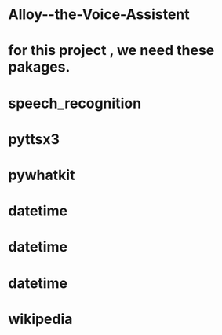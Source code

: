 # Alloy--the-Voice-Assistent
# for this project , we need these pakages.
# speech_recognition 
# pyttsx3
# pywhatkit
# datetime
# datetime
# datetime
# wikipedia
